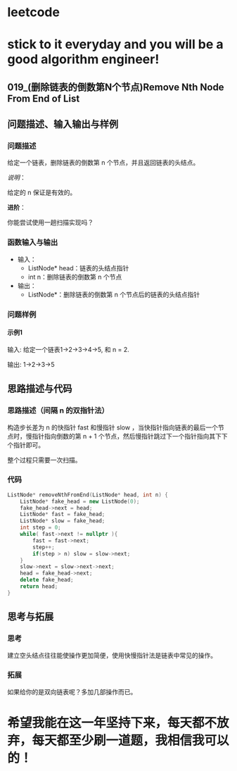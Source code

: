 # leetcode
# stick to it everyday and you will be a good algorithm engineer!
## 019_(删除链表的倒数第N个节点)Remove Nth Node From End of List
## 问题描述、输入输出与样例

### 问题描述

给定一个链表，删除链表的倒数第 n 个节点，并且返回链表的头结点。

_说明_：

给定的 n 保证是有效的。

__进阶__：

你能尝试使用一趟扫描实现吗？

### 函数输入与输出

* 输入：
	* ListNode* head：链表的头结点指针
	* int n：删除链表的倒数第 n 个节点
* 输出：
	* ListNode*：删除链表的倒数第 n 个节点后的链表的头结点指针
	
### 问题样例

#### 示例1

输入: 给定一个链表1->2->3->4->5, 和 n = 2.

输出: 1->2->3->5

## 思路描述与代码	
### 思路描述（间隔 n 的双指针法）
构造步长差为 n 的快指针 fast 和慢指针 slow ，当快指针指向链表的最后一个节点时，慢指针指向倒数的第 n + 1 个节点，然后慢指针跳过下一个指针指向其下下个指针即可。

整个过程只需要一次扫描。

### 代码
```cpp
ListNode* removeNthFromEnd(ListNode* head, int n) {
	ListNode* fake_head = new ListNode(0);
	fake_head->next = head;
	ListNode* fast = fake_head;
	ListNode* slow = fake_head;
	int step = 0;
	while( fast->next != nullptr ){
		fast = fast->next;
		step++;
		if(step > n) slow = slow->next;
	}
	slow->next = slow->next->next;
	head = fake_head->next;
	delete fake_head;
	return head;
}
```
## 思考与拓展
### 思考
建立空头结点往往能使操作更加简便，使用快慢指针法是链表中常见的操作。
### 拓展
如果给你的是双向链表呢？多加几部操作而已。
  
# 希望我能在这一年坚持下来，每天都不放弃，每天都至少刷一道题，我相信我可以的！
